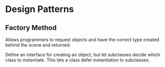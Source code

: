 # Design Patterns

## Factory Method

Allows programmers to request objects and have the correct type created behind the scene and returned.

Define an interface for creating an object, but let subclasses decide which class to instantiate. This lets a class defer instantiation to subclasses.
